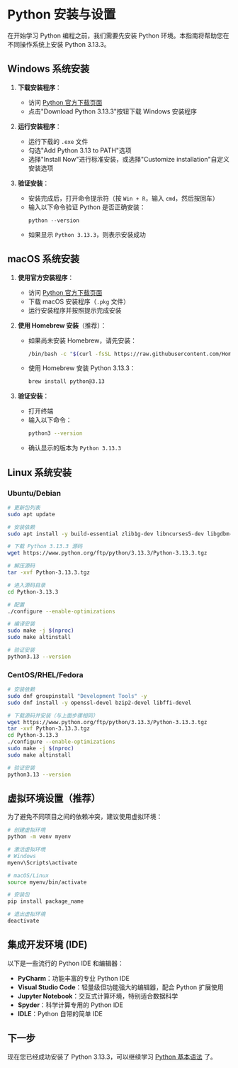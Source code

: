# Python 安装与设置

在开始学习 Python 编程之前，我们需要先安装 Python 环境。本指南将帮助您在不同操作系统上安装 Python 3.13.3。

## Windows 系统安装

1. **下载安装程序**：
   - 访问 [Python 官方下载页面](https://www.python.org/downloads/)
   - 点击"Download Python 3.13.3"按钮下载 Windows 安装程序

2. **运行安装程序**：
   - 运行下载的 `.exe` 文件
   - 勾选"Add Python 3.13 to PATH"选项
   - 选择"Install Now"进行标准安装，或选择"Customize installation"自定义安装选项

3. **验证安装**：
   - 安装完成后，打开命令提示符（按 `Win + R`，输入 `cmd`，然后按回车）
   - 输入以下命令验证 Python 是否正确安装：
     ```
     python --version
     ```
   - 如果显示 `Python 3.13.3`，则表示安装成功

## macOS 系统安装

1. **使用官方安装程序**：
   - 访问 [Python 官方下载页面](https://www.python.org/downloads/)
   - 下载 macOS 安装程序（`.pkg` 文件）
   - 运行安装程序并按照提示完成安装

2. **使用 Homebrew 安装**（推荐）：
   - 如果尚未安装 Homebrew，请先安装：
     ```bash
     /bin/bash -c "$(curl -fsSL https://raw.githubusercontent.com/Homebrew/install/HEAD/install.sh)"
     ```
   - 使用 Homebrew 安装 Python 3.13.3：
     ```bash
     brew install python@3.13
     ```

3. **验证安装**：
   - 打开终端
   - 输入以下命令：
     ```bash
     python3 --version
     ```
   - 确认显示的版本为 `Python 3.13.3`

## Linux 系统安装

### Ubuntu/Debian

```bash
# 更新包列表
sudo apt update

# 安装依赖
sudo apt install -y build-essential zlib1g-dev libncurses5-dev libgdbm-dev libnss3-dev libssl-dev libreadline-dev libffi-dev libsqlite3-dev wget libbz2-dev

# 下载 Python 3.13.3 源码
wget https://www.python.org/ftp/python/3.13.3/Python-3.13.3.tgz

# 解压源码
tar -xvf Python-3.13.3.tgz

# 进入源码目录
cd Python-3.13.3

# 配置
./configure --enable-optimizations

# 编译安装
sudo make -j $(nproc)
sudo make altinstall

# 验证安装
python3.13 --version
```

### CentOS/RHEL/Fedora

```bash
# 安装依赖
sudo dnf groupinstall "Development Tools" -y
sudo dnf install -y openssl-devel bzip2-devel libffi-devel

# 下载源码并安装（与上面步骤相同）
wget https://www.python.org/ftp/python/3.13.3/Python-3.13.3.tgz
tar -xvf Python-3.13.3.tgz
cd Python-3.13.3
./configure --enable-optimizations
sudo make -j $(nproc)
sudo make altinstall

# 验证安装
python3.13 --version
```

## 虚拟环境设置（推荐）

为了避免不同项目之间的依赖冲突，建议使用虚拟环境：

```bash
# 创建虚拟环境
python -m venv myenv

# 激活虚拟环境
# Windows
myenv\Scripts\activate

# macOS/Linux
source myenv/bin/activate

# 安装包
pip install package_name

# 退出虚拟环境
deactivate
```

## 集成开发环境 (IDE)

以下是一些流行的 Python IDE 和编辑器：

- **PyCharm**：功能丰富的专业 Python IDE
- **Visual Studio Code**：轻量级但功能强大的编辑器，配合 Python 扩展使用
- **Jupyter Notebook**：交互式计算环境，特别适合数据科学
- **Spyder**：科学计算专用的 Python IDE
- **IDLE**：Python 自带的简单 IDE

## 下一步

现在您已经成功安装了 Python 3.13.3，可以继续学习 [Python 基本语法](/basic/syntax) 了。 